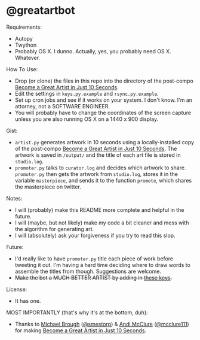# @greatartbot

Requirements:
 * Autopy
 * Twython
 * Probably OS X. I dunno. Actually, yes, you probably need OS X. Whatever.

How To Use:
 * Drop (or clone) the files in this repo into the directory of the post-compo [Become a Great Artist in Just 10 Seconds](http://www.ludumdare.com/compo/ludum-dare-27/comment-page-1/?action=preview&uid=4987).
 * Edit the settings in `keys.py.example` and `rsync.py.example`.
 * Set up cron jobs and see if it works on your system. I don't know. I'm an attorney, not a SOFTWARE ENGINEER.
 * You will probably have to change the coordinates of the screen capture unless you are also running OS X on a 1440 x 900 display.

Gist:
 * `artist.py` generates artwork in 10 seconds using a locally-installed copy of the post-compo [Become a Great Artist in Just 10 Seconds](http://www.ludumdare.com/compo/ludum-dare-27/comment-page-1/?action=preview&uid=4987). The artwork is saved in `/output/` and the title of each art file is stored in `studio.log`.
 * `promoter.py` talks to `curator.log` and decides which artwork to share. `promoter.py` then gets the artwork from `studio.log`, stores it in the variable `masterpiece`, and sends it to the function `promote`, which shares the masterpiece on twitter.

Notes:
 * I will (probably) make this README more complete and helpful in the future.
 * I will (maybe, but not likely) make my code a bit cleaner and mess with the algorithm for generating art.
 * I will (absolutely) ask your forgiveness if you try to read this slop.

Future:
 * I'd really like to have `promoter.py` title each piece of work before tweeting it out. I'm having a hard time deciding where to draw words to assemble the titles from though. Suggestions are welcome.
 * ~~Make the bot a MUCH BETTER ARTIST by adding in [these keys](https://twitter.com/smestorp/status/408015839078539264).~~

License:
 * It has one.

MOST IMPORTANTLY (that's why it's at the bottom, duh):
 * Thanks to [Michael Brough](http://smestorp.com) ([@smestorp](http://twitter.com/smestorp)) & [Andi McClure](http://runhello.com) ([@mcclure111](https://twitter.com/mcclure111)) for making [Become a Great Artist in Just 10 Seconds](http://www.ludumdare.com/compo/ludum-dare-27/comment-page-1/?action=preview&uid=4987).